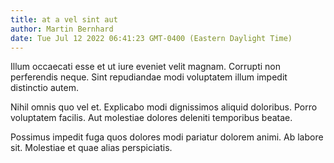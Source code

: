 ```yaml
---
title: at a vel sint aut
author: Martin Bernhard
date: Tue Jul 12 2022 06:41:23 GMT-0400 (Eastern Daylight Time)
---
```

Illum occaecati esse et ut iure eveniet velit magnam. Corrupti non perferendis neque. Sint repudiandae modi voluptatem illum impedit distinctio autem.

 Nihil omnis quo vel et. Explicabo modi dignissimos aliquid doloribus. Porro voluptatem facilis. Aut molestiae dolores deleniti temporibus beatae.

 Possimus impedit fuga quos dolores modi pariatur dolorem animi. Ab labore sit. Molestiae et quae alias perspiciatis.